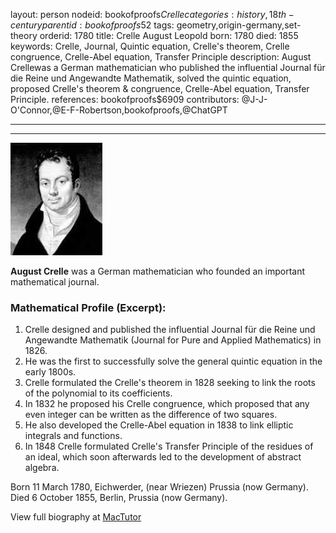 layout: person
nodeid: bookofproofs$Crelle
categories: history,18th-century
parentid: bookofproofs$52
tags: geometry,origin-germany,set-theory
orderid: 1780
title: Crelle August Leopold
born: 1780
died: 1855
keywords: Crelle, Journal, Quintic equation, Crelle's theorem, Crelle congruence, Crelle-Abel equation, Transfer Principle
description: August Crellewas a German mathematician who published the influential Journal für die Reine und Angewandte Mathematik, solved the quintic equation, proposed Crelle's theorem & congruence, Crelle-Abel equation, Transfer Principle.
references: bookofproofs$6909
contributors: @J-J-O'Connor,@E-F-Robertson,bookofproofs,@ChatGPT

---



---

![Crelle.jpg](https://github.com/bookofproofs/bookofproofs.github.io/blob/main/_sources/_assets/images/portraits/Crelle.jpg?raw=true)

**August Crelle** was a German mathematician who founded an important mathematical journal.

### Mathematical Profile (Excerpt):
1. Crelle designed and published the influential Journal für die Reine und Angewandte Mathematik (Journal for Pure and Applied Mathematics) in 1826.
2. He was the first to successfully solve the general quintic equation in the early 1800s.
3. Crelle formulated the Crelle's theorem in 1828 seeking to link the roots of the polynomial to its coefficients.
4. In 1832 he proposed his Crelle congruence, which proposed that any even integer can be written as the difference of two squares. 
5. He also developed the Crelle-Abel equation in 1838 to link elliptic integrals and functions.
6. In 1848 Crelle formulated Crelle's Transfer Principle of the residues of an ideal, which soon afterwards led to the development of abstract algebra.

Born 11 March 1780, Eichwerder, (near Wriezen) Prussia (now Germany). Died 6 October 1855, Berlin, Prussia (now Germany).

View full biography at [MacTutor](https://mathshistory.st-andrews.ac.uk/Biographies/Crelle/)
